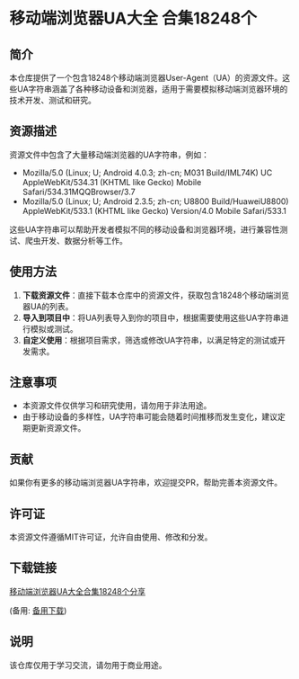 # 移动端浏览器UA大全 合集18248个

## 简介

本仓库提供了一个包含18248个移动端浏览器User-Agent（UA）的资源文件。这些UA字符串涵盖了各种移动设备和浏览器，适用于需要模拟移动端浏览器环境的技术开发、测试和研究。

## 资源描述

资源文件中包含了大量移动端浏览器的UA字符串，例如：

- Mozilla/5.0 (Linux; U; Android 4.0.3; zh-cn; M031 Build/IML74K) UC AppleWebKit/534.31 (KHTML like Gecko) Mobile Safari/534.31MQQBrowser/3.7
- Mozilla/5.0 (Linux; U; Android 2.3.5; zh-cn; U8800 Build/HuaweiU8800) AppleWebKit/533.1 (KHTML like Gecko) Version/4.0 Mobile Safari/533.1

这些UA字符串可以帮助开发者模拟不同的移动设备和浏览器环境，进行兼容性测试、爬虫开发、数据分析等工作。

## 使用方法

1. **下载资源文件**：直接下载本仓库中的资源文件，获取包含18248个移动端浏览器UA的列表。
2. **导入到项目中**：将UA列表导入到你的项目中，根据需要使用这些UA字符串进行模拟或测试。
3. **自定义使用**：根据项目需求，筛选或修改UA字符串，以满足特定的测试或开发需求。

## 注意事项

- 本资源文件仅供学习和研究使用，请勿用于非法用途。
- 由于移动设备的多样性，UA字符串可能会随着时间推移而发生变化，建议定期更新资源文件。

## 贡献

如果你有更多的移动端浏览器UA字符串，欢迎提交PR，帮助完善本资源文件。

## 许可证

本资源文件遵循MIT许可证，允许自由使用、修改和分发。

## 下载链接
[移动端浏览器UA大全合集18248个分享](https://pan.quark.cn/s/9e61c2799270) 

(备用: [备用下载](https://pan.baidu.com/s/1EzQRuvOUjspSRey6XRXGlw?pwd=1234))

## 说明

该仓库仅用于学习交流，请勿用于商业用途。
